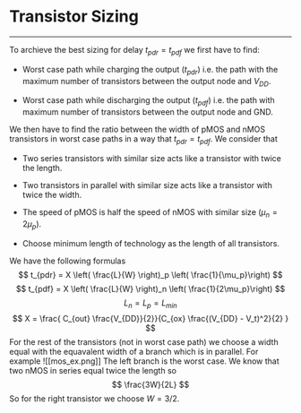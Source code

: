 # Transistor Sizing
---
To archieve the best sizing for delay $t_{pdr} = t_{pdf}$ we first have to find:

- Worst case path while charging the output ($t_{pdr}$) i.e. the path with the maximum number of transistors between the output node and $V_{DD}$.

- Worst case path while discharging the output ($t_{pdf}$) i.e. the path with maximum number of transistors between the output node and GND.

We then have to find the ratio between the width of pMOS and nMOS transistors in worst case paths in a way that $t_{pdr} = t_{pdf}$. We consider that

- Two series transistors with similar size acts like a transistor with twice the length.

- Two transistors in parallel with similar size acts like a transistor with twice the width.

- The speed of pMOS is half the speed of nMOS with similar size ($\mu_n = 2 \mu_p$).

- Choose minimum length of technology as the length of all transistors.

We have the following formulas
$$ t_{pdr} = X \left( \frac{L}{W} \right)_p \left( \frac{1}{\mu_p}\right) $$
$$ t_{pdf} = X \left( \frac{L}{W} \right)_n \left( \frac{1}{2\mu_p}\right) $$
$$ L_n = L_p = L_{min} $$
$$ X = \frac{ C_{out} \frac{V_{DD}}{2}}{C_{ox} \frac{(V_{DD} - V_t)^2}{2} } $$
For the rest of the transistors (not in worst case path) we choose a width equal with the equavalent width of a branch which is in parallel. For example 
![[mos_ex.png]]
The left branch is the worst case. We know that two nMOS in series equal twice the length so
$$ \frac{3W}{2L} $$
So for the right transistor we choose $W = 3/2$.
